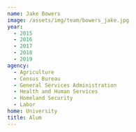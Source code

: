 ```yaml
---
name: Jake Bowers
image: /assets/img/team/bowers_jake.jpg
year: 
  - 2015
  - 2016
  - 2017
  - 2018
  - 2019
agency:
  - Agriculture
  - Census Bureau
  - General Services Administration
  - Health and Human Services
  - Homeland Security
  - Labor
home: University
title: Alum
---
```

